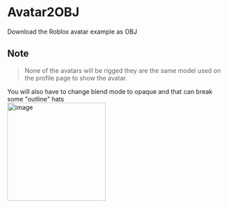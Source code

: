 # Avatar2OBJ
Download the Roblox avatar example as OBJ

## Note
> None of the avatars will be rigged they are the same model used on the profile page to show the avatar.

You will also have to change blend mode to opaque and that can break some "outline" hats<br>
<img width="224" alt="image" src="https://user-images.githubusercontent.com/67937010/181133733-9bc858d0-ab8d-42c7-9b19-b964688cca65.png">
